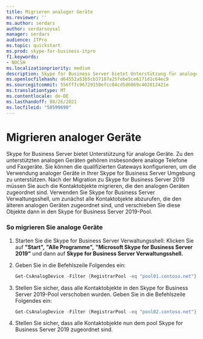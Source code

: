 ```yaml
---
title: Migrieren analoger Geräte
ms.reviewer: ''
ms.author: serdars
author: serdarsoysal
manager: serdars
audience: ITPro
ms.topic: quickstart
ms.prod: skype-for-business-itpro
f1.keywords:
- NOCSH
ms.localizationpriority: medium
description: Skype for Business Server bietet Unterstützung für analoge Geräte. Zu den unterstützten analogen Geräten gehören insbesondere analoge Telefone und Faxgeräte. Sie können die qualifizierten Gateways konfigurieren, um die Verwendung analoger Geräte in Ihrer Skype for Business Server Umgebung zu unterstützen. Nach der Migration zu Skype for Business Server 2019 müssen Sie auch die Kontaktobjekte migrieren, die den analogen Geräten zugeordnet sind. Verwenden Sie Skype for Business Server Verwaltungsshell, um zunächst alle Kontaktobjekte abzurufen, die den älteren analogen Geräten zugeordnet sind, und verschieben Sie diese Objekte dann in den Skype for Business Server 2019-Pool.
ms.openlocfilehash: d64552a53b5cb37187a25febe5ce6171d1c64ec9
ms.sourcegitcommit: 556fffc96729150efcc04cd5d6069c402012421e
ms.translationtype: MT
ms.contentlocale: de-DE
ms.lasthandoff: 08/26/2021
ms.locfileid: "58599690"
---
```

# <a name="migrate-analog-devices"></a>Migrieren analoger Geräte

Skype for Business Server bietet Unterstützung für analoge Geräte. Zu den unterstützten analogen Geräten gehören insbesondere analoge Telefone und Faxgeräte. Sie können die qualifizierten Gateways konfigurieren, um die Verwendung analoger Geräte in Ihrer Skype for Business Server Umgebung zu unterstützen. Nach der Migration zu Skype for Business Server 2019 müssen Sie auch die Kontaktobjekte migrieren, die den analogen Geräten zugeordnet sind. Verwenden Sie Skype for Business Server Verwaltungsshell, um zunächst alle Kontaktobjekte abzurufen, die den älteren analogen Geräten zugeordnet sind, und verschieben Sie diese Objekte dann in den Skype for Business Server 2019-Pool.

### <a name="to-migrate-analog-devices"></a>So migrieren Sie analoge Geräte

1. Starten Sie die Skype for Business Server Verwaltungsshell: Klicken Sie auf **"Start",** **"Alle Programme",** **"Microsoft Skype for Business Server 2019"** und dann auf **Skype for Business Server Verwaltungsshell.**

2. Geben Sie in die Befehlszeile Folgendes ein:

   ```PowerShell
   Get-CsAnalogDevice -Filter {RegistrarPool -eq "pool01.contoso.net"} | Move-CsAnalogDevice -Target pool02.contoso.net
   ```

3. Stellen Sie sicher, dass alle Kontaktobjekte in den Skype for Business Server 2019-Pool verschoben wurden. Geben Sie in die Befehlszeile Folgendes ein:

   ```PowerShell
   Get-CsAnalogDevice -Filter {RegistrarPool -eq "pool02.contoso.net"}
   ```

4. Stellen Sie sicher, dass alle Kontaktobjekte nun dem pool Skype for Business Server 2019 zugeordnet sind.


